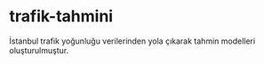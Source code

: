 # trafik-tahmini
İstanbul trafik yoğunluğu verilerinden yola çıkarak tahmin modelleri oluşturulmuştur.
